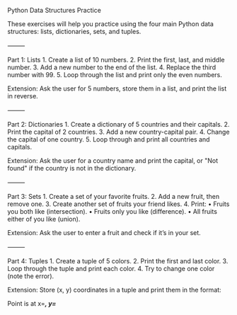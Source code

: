 Python Data Structures Practice

These exercises will help you practice using the four main Python data structures: lists, dictionaries, sets, and tuples.

⸻

Part 1: Lists
	1.	Create a list of 10 numbers.
	2.	Print the first, last, and middle number.
	3.	Add a new number to the end of the list.
	4.	Replace the third number with 99.
	5.	Loop through the list and print only the even numbers.

Extension: Ask the user for 5 numbers, store them in a list, and print the list in reverse.

⸻

Part 2: Dictionaries
	1.	Create a dictionary of 5 countries and their capitals.
	2.	Print the capital of 2 countries.
	3.	Add a new country-capital pair.
	4.	Change the capital of one country.
	5.	Loop through and print all countries and capitals.

Extension: Ask the user for a country name and print the capital, or "Not found" if the country is not in the dictionary.

⸻

Part 3: Sets
	1.	Create a set of your favorite fruits.
	2.	Add a new fruit, then remove one.
	3.	Create another set of fruits your friend likes.
	4.	Print:
	•	Fruits you both like (intersection).
	•	Fruits only you like (difference).
	•	All fruits either of you like (union).

Extension: Ask the user to enter a fruit and check if it’s in your set.

⸻

Part 4: Tuples
	1.	Create a tuple of 5 colors.
	2.	Print the first and last color.
	3.	Loop through the tuple and print each color.
	4.	Try to change one color (note the error).

Extension: Store (x, y) coordinates in a tuple and print them in the format:

Point is at x=___, y=___


